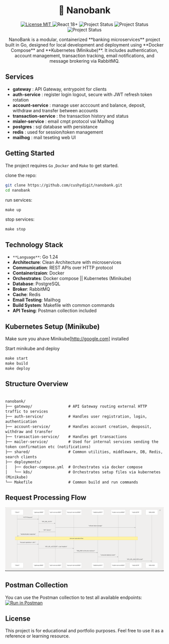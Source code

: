 <h1 align="center">
    🏬 Nanobank 
</h1>
<p align="center">
  <a href="https://github.com/cushydigit/microstore/LICENSE">
    <img src="https://img.shields.io/badge/license-MIT-green.svg" alt="License MIT">
  </a>
  <img src="https://img.shields.io/badge/Go-1.24-blue.svg" alt="React 18+">
  <img src="https://img.shields.io/badge/Build-Passing-brightgreen.svg" alt="Project Status">
  <img src="https://img.shields.io/badge/Docker-Enabled-blue.svg" alt="Project Status">
  <img src="https://img.shields.io/badge/PostgreSQL-Supported-blue.svg" alt="Project Status">
</p>
<p align="center">
NanoBank is a modular, containerized **banking microservices** project built in Go, designed for local development and deployment using **Docker Compose** and **Kubernetes (Minikube)**. It includes authentication, account management, transaction tracking, email notifications, and message brokering via RabbitMQ.
</p>

## Services 

- **gateway** : API Gateway, entrypoint for clients
- **auth-service** : register login logout, secure with JWT refresh token rotation
- **account-service** : manage user acccount and balance, deposit, withdraw and transfer between accounts
- **transaction-service** : the transaction history and status
- **mialer-service** : email cmpt protocol vai Mailhog
- **postgres** : sql database with persistance
- **redis** : used for session/token management
- **mailhog** : mail teseting web UI 

## Getting Started

The project requires `Go` ,`Docker` and `Make` to get started.

clone the repo:
```bash
git clone https://github.com/cushydigit/nanobank.git
cd nanobank
```

run services:
```
make up
```

stop services:
```
make stop
```

## Technology Stack 

- `**Language**`: Go 1.24
- **Architecture**: Clean Architecture with microservices
- **Communication**: REST APIs over HTTP protocol
- **Containerizaion**: Docker
- **Orchestrates**: Docker compose || Kubernetes (Minikube)
- **Database**: PostgreSQL
- **Broker**: RabbitMQ
- **Cache**: Redis 
- **Email Testing**: Mailhog
- **Build System**: Makefile with common commands
- **API Tesing**: Postman collection included

## Kubernetes Setup (Minikube)
Make sure you ahave Minikube[http://google.com] installed

Start minikube and deploy
```
make start
make build
make deploy
```

## Structure Overview

```tree

nanobank/
├── gateway/                # API Gateway routing external HTTP traffic to services
├── auth-service/           # Handles user registration, login, authentication
├── account-service/        # Handles account creation, deoposit, withdraw and transfer
├── transaction-service/    # Handles get transactions
├── mailer-service/         # Used for internal services sending the token confirmation etc (notifications)
├── shared/                 # Common utilities, middleware, DB, Redis, search clients
├── deployments/            
│   ├── docker-compose.yml  # Orchestrates via docker compose
│   └── k8s/                # Orchestrates setup files via kubernetes (Minikube) 
└── Makefile                # Common build and run commands

```

## Request Processing Flow

![App Screenshot](./assets/nanobank_flow_overview.png)

## Postman Collection

You can use the Postman collection to test all available endpoints:
[![Run in Postman](https://run.pstmn.io/button.svg)](https://www.postman.com/material-astronaut-37601285/workspace/cushydigit/collection/21076955-fe36b2ea-fa91-4ae1-a392-c70e2a5b8a48?action=share&creator=21076955)

## License

This project is for educational and portfolio purposes. Feel free to use it as a reference or learning resource.


